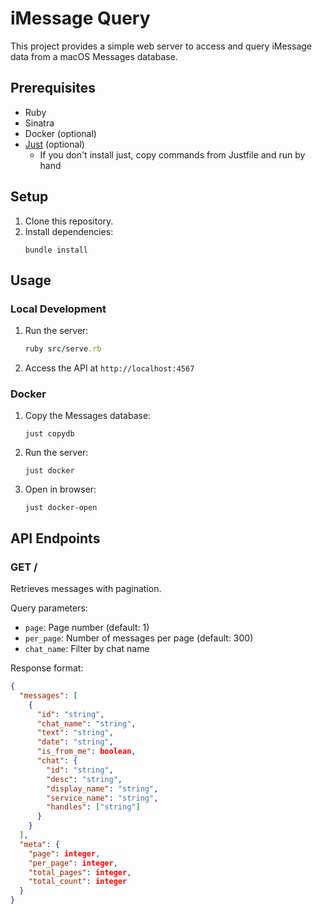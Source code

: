 # iMessage Query

This project provides a simple web server to access and query iMessage data from a macOS Messages database.

## Prerequisites

- Ruby
- Sinatra
- Docker (optional)
- [Just](https://github.com/casey/just) (optional)
    - If you don't install just, copy commands from Justfile and run by hand

## Setup

1. Clone this repository.
2. Install dependencies:
   ```
   bundle install
   ```

## Usage

### Local Development

1. Run the server:
   ```ruby
   ruby src/serve.rb
   ```

2. Access the API at `http://localhost:4567`

### Docker

1. Copy the Messages database:
   ```
   just copydb
   ```

2. Run the server:
   ```
   just docker
   ```

3. Open in browser:
   ```
   just docker-open
   ```

## API Endpoints

### GET /

Retrieves messages with pagination.

Query parameters:
- `page`: Page number (default: 1)
- `per_page`: Number of messages per page (default: 300)
- `chat_name`: Filter by chat name

Response format:
```json
{
  "messages": [
    {
      "id": "string",
      "chat_name": "string",
      "text": "string",
      "date": "string",
      "is_from_me": boolean,
      "chat": {
        "id": "string",
        "desc": "string",
        "display_name": "string",
        "service_name": "string",
        "handles": ["string"]
      }
    }
  ],
  "meta": {
    "page": integer,
    "per_page": integer,
    "total_pages": integer,
    "total_count": integer
  }
}
```